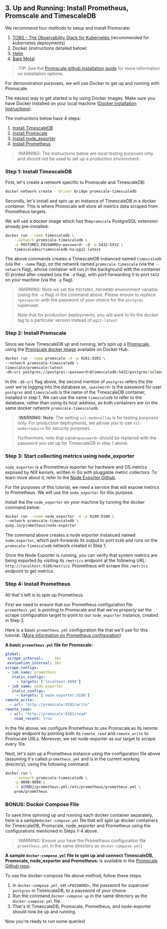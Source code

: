 ## 3. Up and Running: Install Prometheus, Promscale and TimescaleDB [](up-and-running)

We recommend four methods to setup and install Promscale:
1. [TOBS - The Observability Stack for Kubernetes ][tobs-github] (recommended for kubernetes deployments)
2. Docker (instructions detailed below) 
3. [Helm][promscale-helm-chart]
4. [Bare Metal][promscale-baremetal-docs]

> :TIP: See the [Promscale github installation guide][promscale-github-installation] for more information on installation options.

For demonstration purposes, we will use Docker to get up and running with Promscale.

The easiest way to get started is by using Docker images. Make sure you have Docker installed on your local machine ([Docker installation instructions][docker]).

The instructions below have 4 steps:
1. [Install TimescaleDB](#install-timescaledb)
2. [Install Promscale](#install-promscale)
3. [Install node_exporter](#install-node-exporter)
4. [Install Prometheus](#install-prometheus)

>:WARNING: The instructions below are local testing purposes only and should not be used to set up a production environment.

### Step 1: Install TimescaleDB [](install-timescaledb)

First, let's create a network specific to Promscale and TimescaleDB:

```bash
docker network create --driver bridge promscale-timescaledb
```


Secondly, let's install and spin up an instance of TimescaleDB in a docker container.  This is where Promscale will store all metrics data scraped from Prometheus targets. 

We will use a docker image which has the`promscale` PostgreSQL extension already pre-installed:

```bash
docker run --name timescaledb \
    --network promscale-timescaledb \
    -e POSTGRES_PASSWORD=<password> -d -p 5432:5432 \
    timescaledev/timescaledb-ha:pg12-latest
```
The above commands creates a TimescaleDB instanced named `timescaledb` (via the `--name` flag), on the network named `promscale-timescale` (via the `--network` flag), whose container will run in the background with the container ID printed after created (via the `-d` flag), with port-forwarding it to port `5432` on your machine (via the `-p` flag).

> :WARNING: Note we set the `POSTGRES_PASSWORD` environment variable (using the `-e` flag) in the command above. Please ensure to replace `<password>` with the password of your choice for the `postgres` superuser.
> 
> Note that for production deployments, you will want to fix the docker tag to a particular version instead of `pg12-latest`

### Step 2: Install Promscale [](install-promscale)

Since we have TimescaleDB up and running, let’s spin up a [Promscale][promscale-github], using the [Promscale docker image][promscale-docker-image] available on Docker Hub:

```bash
docker run --name promscale -d -p 9201:9201 \
--network promscale-timescaledb \
timescale/promscale:latest
-db-uri postgres://postgres:<password>@timescaledb:5432/postgres?sslmode=allow
```

In the `-db-uri` flag above, the second mention of `postgres` refers the the user we're logging into the database as, `<password>` is the password for user `postgres` and `timescaledb` is the name of the TimescaleDB container, installed in step 1. We can use the name `timescaledb` to refer to the database, rather than using its host address, as both containers are on the same docker network `promscale-timescaledb`.

>**:WARNING: Note**: The setting `ssl-mode=allow` is for testing purposes only. For production deployments, we advise you to use `ssl-mode=require` for security purposes. 
>
> Furthermore, note that value`<password>` should be replaced with the password you set up for TimescaleDB in step 1 above.

### Step 3: Start collecting metrics using node_exporter [](install-node-exporter)

`node_exporter` is a Prometheus exporter for hardware and OS metrics exposed by *NIX kernels*, written in Go with pluggable metric collectors. To learn more about it, refer to the [Node Exporter Github][node-exporter-github].

For the purposes of this tutorial, we need a service that will expose metrics to Prometheus. We will use the `node_exporter` for this purpose. 

Install the the `node_exporter` on your machine by running the docker command below:

```bash
docker run --name node_exporter -d -p 9100:9100 \
--network promscale-timescaledb \
quay.io/prometheus/node-exporter
```
The command above creates a node exporter instanced named `node_exporter`, which port-forwards its output to port `9100` and runs on the `promscale-timescaledb` network created in Step 1.

Once the Node Exporter is running, you can verify that system metrics are being exported by visiting its `/metrics` endpoint at the following URL: `http://localhost:9100/metrics`. Prometheus will scrape this `/metrics` endpoint to get metrics.

### Step 4: Install Prometheus [](install-prometheus)

All that's left is to spin up Prometheus. 

First we need to ensure that our Prometheus configuration file `prometheus.yml` is pointing to Promscale and that we’ve properly set the scrape configuration target to point to our `node_exporter` instance, created in Step 3.

Here is a basic `prometheus.yml` configuration file that we'll use for this tutorial. ([More information on Prometheus configuration][prometheus-first-steps])

**A basic `prometheus.yml` file for Promscale:**
```yaml
global:
 scrape_interval:     10s
 evaluation_interval: 10s
scrape_configs:
 - job_name: prometheus
   static_configs:
     - targets: ['localhost:9090']
 - job_name: node-exporter
   static_configs:
     - targets: ['node_exporter:9100']
remote_write:
  - url: "http://promscale:9201/write"
remote_read:
  - url: "http://promscale:9201/read"
    read_recent: true
```
In the file above, we configure Prometheus to use Promscale as its remote storage endpoint by pointing both its `remote_read` and `remote_write` to Promscale URLs. Moreover, we set node-exporter as our target to scrape every 10s.

Next, let's spin up a Prometheus instance using the configuration file above (assuming it's called `prometheus.yml` and is in the current working directory), using the following command:

```bash
docker run \
    --network promscale-timescaledb \
    -p 9090:9090 \
    -v ${PWD}/prometheus.yml:/etc/prometheus/prometheus.yml \
    prom/prometheus
```

### BONUS: Docker Compose File [](install-promscale-using-docker-compose)
To save time spinning up and running each docker container separately, here is a sample`docker-compose.yml` file that will spin up docker containers for TimescaleDB, Promscale, node_exporter and Prometheus using the configurations mentioned in Steps 1-4 above. 

> :WARNING: Ensure you have the Prometheus configuration file `prometheus.yml` in the same directory as `docker-compose.yml`)

**A sample `docker-compose.yml` file to spin up and connect TimescaleDB, Promscale, node_exporter and Prometheus:** is available in the [Promscale Github repo][promscale-docker-compose].

To use the docker-compose file above method, follow these steps: 
1. In `docker-compose.yml`, set `<PASSWORD>`, the password for superuser `postgres` in TimescaleDB, to a password of your choice.
2. Run the command `docker-compose up` in the same directory as the `docker-compose.yml` file .
3. That's it! TimescaleDB, Promscale, Prometheus, and node-exporter should now be up and running.

Now you're ready to run some queries!

[tobs-github]: https://github.com/timescale/tobs
[promscale-helm-chart]: https://github.com/timescale/promscale/tree/master/helm-chart
[promscale-baremetal-docs]: https://github.com/timescale/promscale/blob/master/docs/bare-metal-promscale-stack.md#deploying-promscale-on-bare-metal
[docker]: https://docs.docker.com/install
[promscale-github-installation]: https://github.com/timescale/promscale#-choose-your-own-installation-adventure
[promscale-github]: https://github.com/timescale/promscale#promscale
[promscale-docker-image]: https://hub.docker.com/r/timescale/promscale
[node-exporter-github]: https://github.com/prometheus/node_exporter#node-exporter
[promscale-docker-compose]: https://github.com/timescale/promscale/blob/master/docker-compose/docker-compose.yaml
[prometheus-first-steps]: https://prometheus.io/docs/introduction/first_steps/#configuring-prometheus
